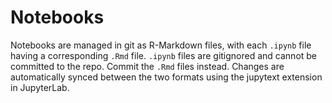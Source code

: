 # Notebooks

Notebooks are managed in git as R-Markdown files, with each `.ipynb` file having a corresponding `.Rmd` file.
`.ipynb` files are gitignored and cannot be committed to the repo.
Commit the `.Rmd` files instead.
Changes are automatically synced between the two formats using the jupytext extension in JupyterLab.
